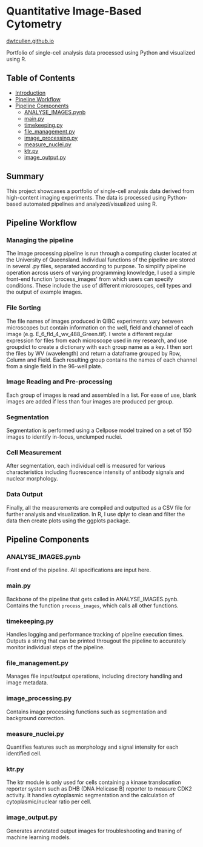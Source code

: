 # Quantitative Image-Based Cytometry
[dwtcullen.github.io](https://github.com/dwtcullen)

Portfolio of single-cell analysis data processed using Python and visualized using R.

## Table of Contents
- [Introduction](#introduction)
- [Pipeline Workflow](#pipeline-workflow)
- [Pipeline Components](#pipeline-components)
  - [ANALYSE_IMAGES.pynb](#analyse_imagespynb)
  - [main.py](#mainpy)
  - [timekeeping.py](#timekeepingpy)
  - [file_management.py](#file_managementpy)
  - [image_processing.py](#image_processingpy)
  - [measure_nuclei.py](#measure_nucleipy)
  - [ktr.py](#ktrpy)
  - [image_output.py](#image_outputpy)

## Summary
This project showcases a portfolio of single-cell analysis data derived from high-content imaging experiments. The data is processed using Python-based automated pipelines and analyzed/visualized using R.

## Pipeline Workflow
### Managing the pipeline
The image processing pipeline is run through a computing cluster located at the University of Queensland. Individual functions of the pipeline are stored in several .py files, separated according to purpose. To simplify pipeline operation across users of varying programming knowledge, I used a simple front-end function 'process_images' from which users can specify conditions. These include the use of different microscopes, cell types and the output of example images. 

### File Sorting
The file names of images produced in QIBC experiments vary between microscopes but contain information on the well, field and channel of each image (e.g. E_6_fld_4_wv_488_Green.tif). I wrote a different regular expression for files from each microscope used in my research, and use groupdict to create a dictionary with each group name as a key. I then sort the files by WV (wavelength) and return a dataframe grouped by Row, Column and Field. Each resulting group contains the names of each channel from a single field in the 96-well plate. 

### Image Reading and Pre-processing
Each group of images is read and assembled in a list. For ease of use, blank images are added if less than four images are produced per group. 

### Segmentation
Segmentation is performed using a Cellpose model trained on a set of 150 images to identify in-focus, unclumped nuclei. 

### Cell Measurement
After segmentation, each individual cell is measured for various characteristics including fluorescence intensity of antibody signals and nuclear morphology. 

### Data Output
Finally, all the measurements are compiled and outputted as a CSV file for further analysis and visualization. In R, I use dplyr to clean and filter the data then create plots using the ggplots package.

## Pipeline Components

### ANALYSE_IMAGES.pynb
Front end of the pipeline. All specifications are input here.

### main.py
Backbone of the pipeline that gets called in ANALYSE_IMAGES.pynb. Contains the function `process_images`, which calls all other functions.

### timekeeping.py
Handles logging and performance tracking of pipeline execution times. Outputs a string that can be printed througout the pipeline to accurately monitor individual steps of the pipeline.

### file_management.py
Manages file input/output operations, including directory handling and image metadata.

### image_processing.py
Contains image processing functions such as segmentation and background correction.

### measure_nuclei.py
Quantifies features such as morphology and signal intensity for each identified cell.

### ktr.py
The ktr module is only used for cells containing a kinase translocation reporter system such as DHB (DNA Helicase B) reporter to measure CDK2 activity. It handles cytoplasmic segmentation and the calculation of cytoplasmic/nuclear ratio per cell.

### image_output.py
Generates annotated output images for troubleshooting and traning of machine learning models.

